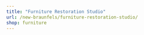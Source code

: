 ```yaml
---
title: "Furniture Restoration Studio"
url: /new-braunfels/furniture-restoration-studio/
shop: furniture
---
```

